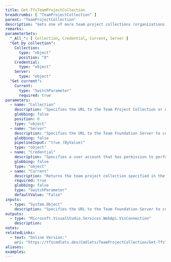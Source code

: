 ```yaml
---
title: Get-TfsTeamProjectCollection
breadcrumbs: [ "TeamProjectCollection" ]
parent: "TeamProjectCollection"
description: "Gets one of more team project collections (organizations in Azure DevOps)."
remarks: 
parameterSets: 
  "_All_": [ Collection, Credential, Current, Server ] 
  "Get by collection":  
    Collection: 
      type: "object"  
      position: "0"  
    Credential: 
      type: "object"  
    Server: 
      type: "object"  
  "Get current":  
    Current: 
      type: "SwitchParameter"  
      required: true 
parameters: 
  - name: "Collection" 
    description: "Specifies the URL to the Team Project Collection or Azure DevOps Organization to connect to, a TfsTeamProjectCollection object (Windows PowerShell only), or a VssConnection object. You can also connect to an Azure DevOps Services organizations by simply providing its name instead of the full URL. For more details, see the Get-TfsTeamProjectCollection cmdlet. When omitted, it defaults to the connection set by Connect-TfsTeamProjectCollection (if any)." 
    globbing: false 
    position: 0 
    type: "object" 
  - name: "Server" 
    description: "Specifies the URL to the Team Foundation Server to connect to, a TfsConfigurationServer object (Windows PowerShell only), or a VssConnection object. When omitted, it defaults to the connection set by Connect-TfsConfiguration (if any). For more details, see the Get-TfsConfigurationServer cmdlet." 
    globbing: false 
    pipelineInput: "true (ByValue)" 
    type: "object" 
  - name: "Credential" 
    description: "Specifies a user account that has permission to perform this action. To provide a user name and password, a Personal Access Token, and/or to open a input dialog to enter your credentials, call Get-TfsCredential with the appropriate arguments and pass its return to this argument." 
    globbing: false 
    type: "object" 
  - name: "Current" 
    description: "Returns the team project collection specified in the last call to Connect-TfsTeamProjectCollection (i.e. the \"current\" project collection)" 
    required: true 
    globbing: false 
    type: "SwitchParameter" 
    defaultValue: "False"
inputs: 
  - type: "System.Object" 
    description: "Specifies the URL to the Team Foundation Server to connect to, a TfsConfigurationServer object (Windows PowerShell only), or a VssConnection object. When omitted, it defaults to the connection set by Connect-TfsConfiguration (if any). For more details, see the Get-TfsConfigurationServer cmdlet."
outputs: 
  - type: "Microsoft.VisualStudio.Services.WebApi.VssConnection" 
    description: 
notes: 
relatedLinks: 
  - text: "Online Version:" 
    uri: "https://tfscmdlets.dev/Cmdlets/TeamProjectCollection/Get-TfsTeamProjectCollection"
aliases: 
examples: 
---
```

